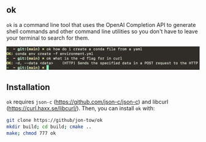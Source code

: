 ## ok

`ok` is a command line tool that uses the OpenAI Completion API to generate shell commands and other command line utilities so you don't have to leave your terminal to search for them.

![ok](./ok-screenshot.png)

## Installation

`ok` requires `json-c` (https://github.com/json-c/json-c) and libcurl (https://curl.haxx.se/libcurl/). Then, you can install `ok` with:

```bash
git clone https://github/jon-tow/ok
mkdir build; cd build; cmake ..
make; chmod 777 ok
```
